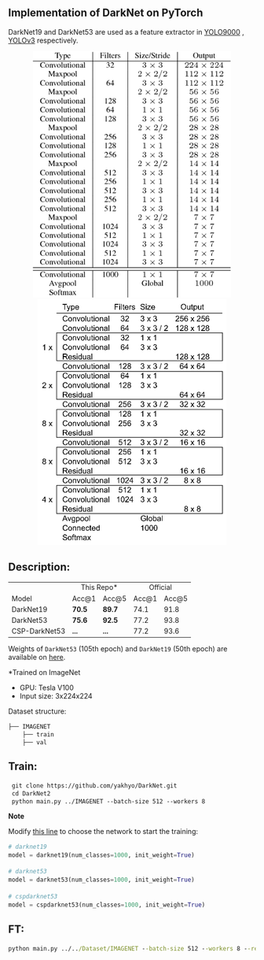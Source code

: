 ## Implementation of DarkNet on PyTorch

DarkNet19 and DarkNet53 are used as a feature extractor in [YOLO9000](https://arxiv.org/pdf/1612.08242.pdf)
, [YOLOv3](https://pjreddie.com/media/files/papers/YOLOv3.pdf) respectively.
<div align='center'>
  <img src='assets/darknet19.png' height="500px">
  <img src='assets/darknet53.png' height="500px">
</div>

##

## Description:

<table>
  <tr>
    <td></td>
    <td colspan="2" align="center">This Repo*</td>
    <td colspan="2" align="center">Official</td>
  </tr>
  <tr>
    <td>Model</td>
    <td>Acc@1</td>
    <td>Acc@5</td>
    <td>Acc@1</td>
    <td>Acc@5</td>
  </tr>
  <tr>
    <td>DarkNet19</td>
    <td><strong>70.5</strong></td>
    <td><strong>89.7</strong></td>
    <td>74.1</td>
    <td>91.8</td>
  </tr>
  <tr>
    <td>DarkNet53</td>
    <td><strong>75.6</strong></td>
    <td><strong>92.5</strong></td>
    <td>77.2</td>
    <td>93.8</td>
  </tr>
  <tr>
    <td>CSP-DarkNet53</td>
    <td><strong>...</strong></td>
    <td><strong>...</strong></td>
    <td>77.2</td>
    <td>93.6</td>
  </tr>
</table>

Weights of `DarkNet53` (105th epoch) and `DarkNet19` (50th epoch) are available
on [here](https://www.dropbox.com/sh/90it0q8tsclbpia/AAA0xcObKyndZ-r_Ia9vN1Xra?dl=0).

*Trained on ImageNet

- GPU: Tesla V100
- Input size: 3x224x224

Dataset structure:

```
├── IMAGENET 
    ├── train
    ├── val
```

## Train:

```
 git clone https://github.com/yakhyo/DarkNet.git
 cd DarkNet2
 python main.py ../IMAGENET --batch-size 512 --workers 8
```

**Note**

Modify [this line](https://github.com/yakhyo/DarkNet/blob/bf1d0c50935d71fa3918fa65060f73c047733acf/main.py#L52) to choose the network to start the training:

```python
# darknet19
model = darknet19(num_classes=1000, init_weight=True)

# darknet53
model = darknet53(num_classes=1000, init_weight=True)

# cspdarknet53
model = cspdarknet53(num_classes=1000, init_weight=True)
```

## FT:
```cmd
python main.py ../../Dataset/IMAGENET --batch-size 512 --workers 8 --resume darknet53.pth.tar
```